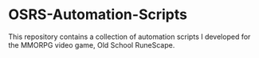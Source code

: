 # OSRS-Automation-Scripts

This repository contains a collection of automation scripts I developed for the MMORPG video game, Old School RuneScape.
